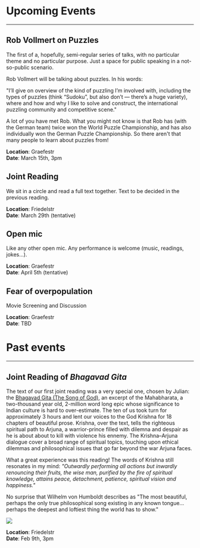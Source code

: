 # Upcoming Events
_____

## Rob Vollmert on Puzzles


The first of a, hopefully, semi-regular series of talks, with no
particular theme and no particular purpose. Just a space for public
speaking in a not-so-public scenario.

Rob Vollmert will be talking about puzzles. In his words:

"I’ll give on overview of the kind of puzzling I’m involved with, including the
types of puzzles (think “Sudoku”, but also don’t — there’s a huge variety),
where and how and why I like to solve and construct, the international puzzling
community and competitive scene."

A lot of you have met Rob. What you might not know is that Rob has (with the
German team) twice won the World Puzzle Championship, and has also individually
won the German Puzzle Championship. So there aren't that many people to learn
about puzzles from!


**Location**: Graefestr<br/>
**Date**: March 15th, 3pm

## Joint Reading

We sit in a circle and read a full text together. Text to be
decided in the previous reading.

**Location**: Friedelstr<br/>
**Date**: March 29th (tentative)

## Open mic

Like any other open mic. Any performance is welcome (music, readings,
jokes...).

**Location**: Graefestr<br/>
**Date**: April 5th (tentative)

## Fear of overpopulation

Movie Screening and Discussion

**Location**: Graefestr<br/>
**Date**: TBD



# Past events
_____

## Joint Reading of _Bhagavad Gita_

The text of our first joint reading was a very special one, chosen by Julian: the [Bhagavad Gita (The Song of God)](https://fr.wikipedia.org/wiki/Bhagavad-Gita), an excerpt of the Mahabharata, a two-thousand year old, 2-million word long epic whose significance to Indian culture is hard to over-estimate. The ten of us took turn for approximately 3 hours and lent our voices to the God Krishna for 18 chapters of beautiful prose. Krishna, over the text, tells the righteous spiritual path to Arjuna, a warrior-prince filled with dilemna and despair as he is about about to kill with violence his ennemy. The Krishna–Arjuna dialogue cover a broad range of spiritual topics, touching upon ethical dilemmas and philosophical issues that go far beyond the war Arjuna faces.

What a great experience was this reading! The words of Krishna still resonates in my mind: *"Outwardly performing all actions but inwardly renouncing their fruits, the wise man, purified by the fire of spiritual knowledge, attains peace, detachment, patience, spiritual vision and happiness."*

No surprise that Wilhelm von Humboldt describes as  "The most beautiful, perhaps the only true philosophical song existing in any known tongue... perhaps the deepest and loftiest thing the world has to show."

![](/assets/img/gita_montage.png)

**Location**: Friedelstr<br/>
**Date**: Feb 9th, 3pm
